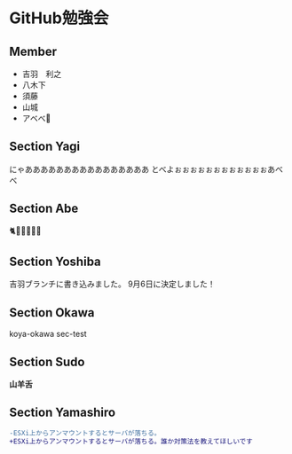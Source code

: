 # GitHub勉強会

## Member

* 吉羽　利之
* 八木下
* 須藤
* 山城
* アベべ👶

## Section Yagi

にゃああああああああああああああああ
とべよぉぉぉぉぉぉぉぉぉぉぉぉあべべ

## Section Abe

🐈🐶🐑🐐🍶🍻

## Section Yoshiba

吉羽ブランチに書き込みました。
9月6日に決定しました！

## Section Okawa

koya-okawa
sec-test

## Section Sudo

**山羊舌**

## Section Yamashiro

```diff
-ESXi上からアンマウントするとサーバが落ちる。
+ESXi上からアンマウントするとサーバが落ちる。誰か対策法を教えてほしいです
```
